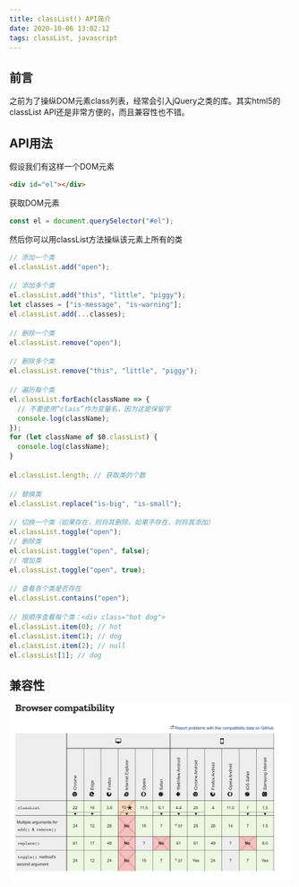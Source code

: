 ```yaml
---
title: classList() API简介
date: 2020-10-06 13:02:12
tags: classList, javascript
---
```


## 前言

之前为了操纵DOM元素class列表，经常会引入jQuery之类的库。其实html5的classList API还是非常方便的，而且兼容性也不错。

## API用法

假设我们有这样一个DOM元素


```html
<div id="el"></div>
```

获取DOM元素
```javascript
const el = document.querySelector("#el");
```

然后你可以用classList方法操纵该元素上所有的类
```javascript
// 添加一个类
el.classList.add("open");

// 添加多个类
el.classList.add("this", "little", "piggy");
let classes = ["is-message", "is-warning"];
el.classList.add(...classes);

// 删除一个类
el.classList.remove("open");

// 删除多个类
el.classList.remove("this", "little", "piggy");

// 遍历每个类
el.classList.forEach(className => {
  // 不要使用“class”作为变量名，因为这是保留字
  console.log(className);
});
for (let className of $0.classList) {
  console.log(className);
}

el.classList.length; // 获取类的个数

// 替换类
el.classList.replace("is-big", "is-small");

// 切换一个类（如果存在，则将其删除，如果不存在，则将其添加）
el.classList.toggle("open");
// 删除类
el.classList.toggle("open", false);
// 增加类
el.classList.toggle("open", true);

// 查看各个类是否存在
el.classList.contains("open");

// 按顺序查看每个类：<div class="hot dog">
el.classList.item(0); // hot
el.classList.item(1); // dog
el.classList.item(2); // null
el.classList[1]; // dog
```

## 兼容性

![.classList() API简介](/images/classListAPI1.jpg)

